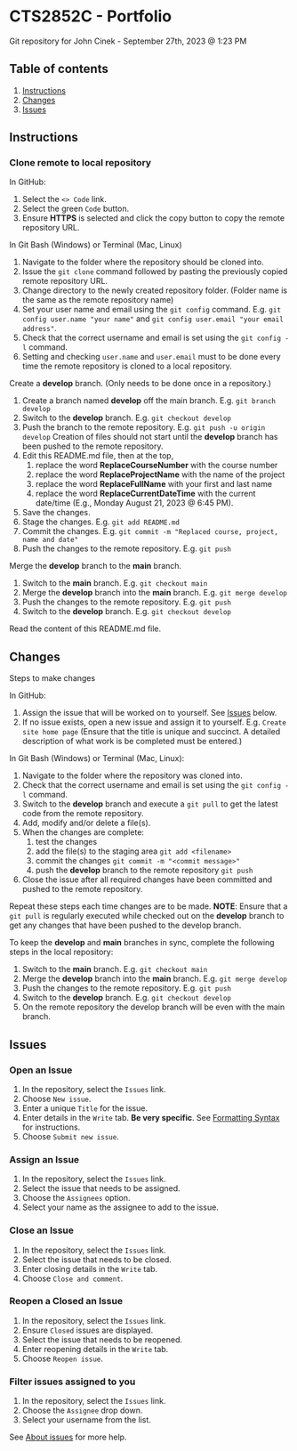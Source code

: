 # CTS2852C - Portfolio

Git repository for John Cinek - September 27th, 2023 @ 1:23 PM

## Table of contents

1. [Instructions](#Instructions)
1. [Changes](#Changes)
1. [Issues](#Issues)

## Instructions

### Clone remote to local repository

In GitHub:

1. Select the `<> Code` link.
1. Select the green `Code` button.
1. Ensure **HTTPS** is selected and click the copy button to copy the remote repository URL.

In Git Bash (Windows) or Terminal (Mac, Linux)

1. Navigate to the folder where the repository should be cloned into.
1. Issue the `git clone` command followed by pasting the previously copied remote repository URL.
1. Change directory to the newly created repository folder. (Folder name is the same as the remote repository name)
1. Set your user name and email using the `git config` command. E.g. `git config user.name "your name"` and `git config user.email "your email address"`.
1. Check that the correct username and email is set using the `git config -l` command.
1. Setting and checking `user.name` and `user.email` must to be done every time the remote repository is cloned to a local repository.

Create a **develop** branch. (Only needs to be done once in a repository.)

1. Create a branch named **develop** off the main branch. E.g. `git branch develop`
1. Switch to the **develop** branch. E.g. `git checkout develop`
1. Push the branch to the remote repository. E.g. `git push -u origin develop` Creation of files should not start until the **develop** branch has been pushed to the remote repository.
1. Edit this README.md file, then at the top,
    1. replace the word **ReplaceCourseNumber** with the course number
    1. replace the word **ReplaceProjectName** with the name of the project
    1. replace the word **ReplaceFullName** with your first and last name
    1. replace the word **ReplaceCurrentDateTime** with the current date/time (E.g., Monday August 21, 2023 @ 6:45 PM).
1. Save the changes.
1. Stage the changes. E.g. `git add README.md`
1. Commit the changes. E.g. `git commit -m "Replaced course, project, name and date"`
1. Push the changes to the remote repository. E.g. `git push`

Merge the **develop** branch to the **main** branch.

1. Switch to the **main** branch. E.g. `git checkout main`
1. Merge the **develop** branch into the **main** branch. E.g. `git merge develop`
1. Push the changes to the remote repository. E.g. `git push`
1. Switch to the **develop** branch. E.g. `git checkout develop`

Read the content of this README.md file.

## Changes

Steps to make changes

In GitHub:

1. Assign the issue that will be worked on to yourself. See [Issues](#Issues) below.
1. If no issue exists, open a new issue and assign it to yourself. E.g. `Create site home page` (Ensure that the title is unique and succinct. A detailed description of what work is be completed must be entered.)

In Git Bash (Windows) or Terminal (Mac, Linux):

1. Navigate to the folder where the repository was cloned into.
1. Check that the correct username and email is set using the `git config -l` command.
1. Switch to the **develop** branch and execute a `git pull` to get the latest code from the remote repository.
1. Add, modify and/or delete a file(s).
1. When the changes are complete:
    1. test the changes
    1. add the file(s) to the staging area `git add <filename>`
    1. commit the changes `git commit -m "<commit message>"`
    1. push the **develop** branch to the remote repository `git push`
1. Close the issue after all required changes have been committed and pushed to the remote repository.

Repeat these steps each time changes are to be made. **NOTE**: Ensure that a `git pull` is regularly executed while checked out on the **develop** branch to get any changes that have been pushed to the develop branch.

To keep the **develop** and **main** branches in sync, complete the following steps in the local repository:

1. Switch to the **main** branch. E.g. `git checkout main`
1. Merge the **develop** branch into the **main** branch. E.g. `git merge develop`
1. Push the changes to the remote repository. E.g. `git push`
1. Switch to the **develop** branch. E.g. `git checkout develop`
1. On the remote repository the develop branch will be even with the main branch.

## Issues

### Open an Issue

1. In the repository, select the `Issues` link.
1. Choose `New issue`.
1. Enter a unique `Title` for the issue.
1. Enter details in the `Write` tab. **Be very specific**. See [Formatting Syntax](https://docs.github.com/en/get-started/writing-on-github/getting-started-with-writing-and-formatting-on-github/basic-writing-and-formatting-syntax) for instructions.
1. Choose `Submit new issue`.

### Assign an Issue

1. In the repository, select the `Issues` link.
1. Select the issue that needs to be assigned.
1. Choose the `Assignees` option.
1. Select your name as the assignee to add to the issue.

### Close an Issue

1. In the repository, select the `Issues` link.
1. Select the issue that needs to be closed.
1. Enter closing details in the `Write` tab.
1. Choose `Close and comment`.

### Reopen a Closed an Issue

1. In the repository, select the `Issues` link.
1. Ensure `Closed` issues are displayed.
1. Select the issue that needs to be reopened.
1. Enter reopening details in the `Write` tab.
1. Choose `Reopen issue`.

### Filter issues assigned to you

1. In the repository, select the `Issues` link.
1. Choose the `Assignee` drop down.
1. Select your username from the list.

See [About issues](https://docs.github.com/en/issues/tracking-your-work-with-issues/about-issues) for more help.
